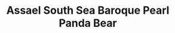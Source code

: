 ---
title: Assael South Sea Baroque Pearl Panda Bear
description: |
  A beautifully rendered Panda Bear poses upon a Baroque Pearl in this whimsical pendant necklace.
specs: |
  13.3mm x 14.3mm x 15.6mm South Sea Cultured Baroque Pearl with 0.03 carats of Black Diamonds, set in 18K White Gold.
images:
  - image_path: /uploads/assael-south-sea-baroque-pearl-panda-bear.png
_category:
order: 5
tags:
  - necklaces
---